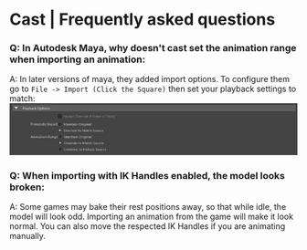 # Cast | Frequently asked questions

### Q: In Autodesk Maya, why doesn't cast set the animation range when importing an animation:
A: In later versions of maya, they added import options. To configure them go to `File -> Import (Click the Square)` then set your playback settings to match: ![maya](images/maya-import.png)

### Q: When importing with IK Handles enabled, the model looks broken:
A: Some games may bake their rest positions away, so that while idle, the model will look odd. Importing an animation from the game will make it look normal. You can also move the respected IK Handles if you are animating manually.